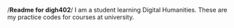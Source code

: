 /**Readme for digh402**/
I am a student learning Digital Humanities. These are my practice codes for courses at university.
